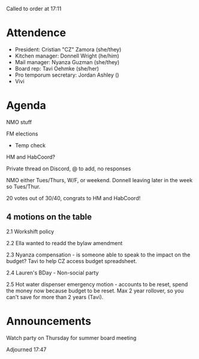 Called to order at 17:11

# Attendence
 - President: Cristian "CZ" Zamora (she/they)
 - Kitchen manager: Donnell Wright (he/him)
 - Mail manager: Nyanza Guzman (she/they)
 - Board rep: Tavi Oehmke (she/her)
 - Pro temporum secretary: Jordan Ashley ()
 - Vivi

# Agenda

NMO stuff

FM elections
 - Temp check

HM and HabCoord?

Private thread on Discord, @ to add, no responses

NMO either Tues/Thurs, W/F, or weekend. Donnell leaving later in the week so Tues/Thur.

20 votes out of 30/40, congrats to HM and HabCoord!

## 4 motions on the table

2.1 Workshift policy

2.2 Ella wanted to readd the bylaw amendment

2.3 Nyanza compensation - is someone able to speak to the impact on the budget? Tavi to help CZ access budget spreadsheet. 

2.4 Lauren's BDay - Non-social party

2.5 Hot water dispenser emergency motion - accounts to be reset, spend the money now because budget to be reset. Max 2 year rollover, so you can't save for more than 2 years (Tavi).

# Announcements

Watch party on Thursday for summer board meeting

Adjourned 17:47
